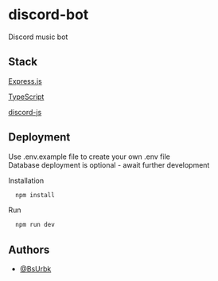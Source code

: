 
# discord-bot

Discord music bot


## Stack

[Express.js](https://expressjs.com/)

[TypeScript](https://www.typescriptlang.org/)

[discord-js](https://discord.js.org/#/docs/discord.js/main/general/welcome)

## Deployment

Use .env.example file to create your own .env file \
Database deployment is optional - await further development

Installation

```bash
  npm install
```

Run

```bash
  npm run dev
```



## Authors

- [@BsUrbk](https://www.github.com/BsUrbk)

